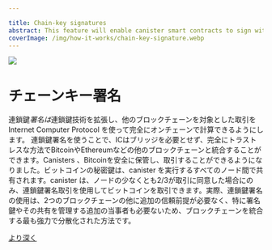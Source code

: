 ```yaml
---

title: Chain-key signatures
abstract: This feature will enable canister smart contracts to sign with regard to an ECDSA public key while their host subnet has a threshold shared secret key.
coverImage: /img/how-it-works/chain-key-signature.webp
---
```

![](/img/how-it-works/chain-key-signature.webp)

# チェーンキー署名

連鎖鍵*署名は*連鎖鍵技術を拡張し、他のブロックチェーンを対象とした取引をInternet Computer Protocol を使って完全にオンチェーンで計算できるようにします。
連鎖鍵署名を使うことで、ICはブリッジを必要とせず、完全にトラストレスな方法でBitcoinやEthereumなどの他のブロックチェーンと統合することができます。Canisters 、Bitcoinを安全に保管し、取引することができるようになりました。ビットコインの秘密鍵は、canister を実行するすべてのノード間で共有されます。canister は、ノードの少なくとも2/3が取引に同意した場合にのみ、連鎖鍵署名取引を使用してビットコインを取引できます。実際、連鎖鍵署名の使用は、2つのブロックチェーンの他に追加の信頼前提が必要なく、特に署名鍵やその共有を管理する追加の当事者も必要ないため、ブロックチェーンを統合する最も強力で分散化された方法です。

[より深く](/how-it-works/threshold-ecdsa-signing/)

<!---


![](/img/how-it-works/chain-key-signature.webp)

# Chain-key signatures

*Chain-key signatures* extends chain-key technology to allow transactions targeted at other blockchains to be computed fully on-chain using the Internet Computer Protocol.
Using chain-key signatures, the IC can integrate with other blockchains such as Bitcoin and Ethereum in a completely trustless manner without needing any bridges. Canisters can now securely store and transact Bitcoin. The secret key of the Bitcoin is shared between all the nodes running the canister. The canister can trasact Bitcoin using a chain-key signed transaction only when at least 2/3rd of the nodes agree to make the transaction. Indeed, using chain-key signatures is the strongest, most decentralized way of integrating blockchains as no additional trust assumptions besides that of the two blockchains are required, particularly no additional parties that manage signature keys or their shares. 

[Go deeper](/how-it-works/threshold-ecdsa-signing/)


-->
